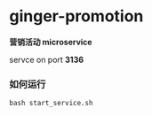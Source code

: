 # ginger-promotion
**营销活动 microservice**

servce on port **3136**

### 如何运行
```$xslt
bash start_service.sh
```
